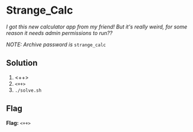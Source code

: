 # Strange_Calc
*I got this new calculator app from my friend! But it's really weird, for some reason it needs admin permissions to run??*

*NOTE: Archive password is* `strange_calc`

## Solution
1. <++>
2. `<++>`
3. `./solve.sh`


## Flag
**Flag:** `<++>`
